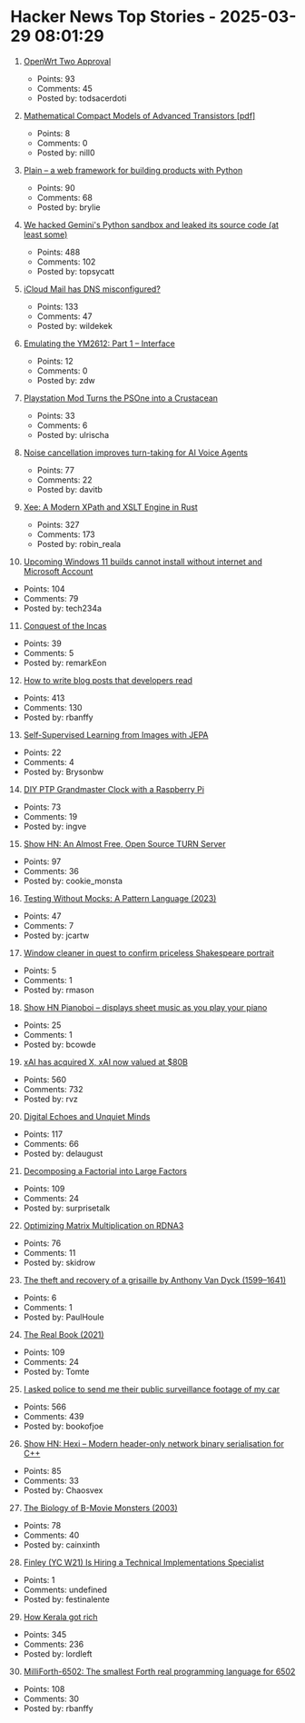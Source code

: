 # Hacker News Top Stories - 2025-03-29 08:01:29

1. [OpenWrt Two Approval](https://openwrt.org/voting/2025-02-12-openwrt-two)
   - Points: 93
   - Comments: 45
   - Posted by: todsacerdoti

2. [Mathematical Compact Models of Advanced Transistors [pdf]](https://www2.eecs.berkeley.edu/Pubs/TechRpts/2018/EECS-2018-24.pdf)
   - Points: 8
   - Comments: 0
   - Posted by: nill0

3. [Plain – a web framework for building products with Python](https://plainframework.com/)
   - Points: 90
   - Comments: 68
   - Posted by: brylie

4. [We hacked Gemini's Python sandbox and leaked its source code (at least some)](https://www.landh.tech/blog/20250327-we-hacked-gemini-source-code/)
   - Points: 488
   - Comments: 102
   - Posted by: topsycatt

5. [iCloud Mail has DNS misconfigured?](https://www.mail-tester.com/test-p3tdhnk3o)
   - Points: 133
   - Comments: 47
   - Posted by: wildekek

6. [Emulating the YM2612: Part 1 – Interface](https://jsgroth.dev/blog/posts/emulating-ym2612-part-1/)
   - Points: 12
   - Comments: 0
   - Posted by: zdw

7. [Playstation Mod Turns the PSOne into a Crustacean](https://gizmodo.com/the-carcinisation-of-playstation-is-complete-say-hello-to-playstacean-2000579934)
   - Points: 33
   - Comments: 6
   - Posted by: ulrischa

8. [Noise cancellation improves turn-taking for AI Voice Agents](https://krisp.ai/blog/improving-turn-taking-of-ai-voice-agents-with-background-voice-cancellation/)
   - Points: 77
   - Comments: 22
   - Posted by: davitb

9. [Xee: A Modern XPath and XSLT Engine in Rust](https://blog.startifact.com/posts/xee/)
   - Points: 327
   - Comments: 173
   - Posted by: robin_reala

10. [Upcoming Windows 11 builds cannot install without internet and Microsoft Account](https://infosec.exchange/@wdormann/114242475168860209)
   - Points: 104
   - Comments: 79
   - Posted by: tech234a

11. [Conquest of the Incas](https://mattlakeman.org/2025/03/24/conquest-of-the-incas/)
   - Points: 39
   - Comments: 5
   - Posted by: remarkEon

12. [How to write blog posts that developers read](https://refactoringenglish.com/chapters/write-blog-posts-developers-read/)
   - Points: 413
   - Comments: 130
   - Posted by: rbanffy

13. [Self-Supervised Learning from Images with JEPA](https://arxiv.org/abs/2301.08243)
   - Points: 22
   - Comments: 4
   - Posted by: Brysonbw

14. [DIY PTP Grandmaster Clock with a Raspberry Pi](https://www.jeffgeerling.com/blog/2025/diy-ptp-grandmaster-clock-raspberry-pi)
   - Points: 73
   - Comments: 19
   - Posted by: ingve

15. [Show HN: An Almost Free, Open Source TURN Server](https://github.com/lvidgen/WebRTC/blob/master/FOSS_TURN_Server/howto.md)
   - Points: 97
   - Comments: 36
   - Posted by: cookie_monsta

16. [Testing Without Mocks: A Pattern Language (2023)](https://www.jamesshore.com/v2/projects/nullables/testing-without-mocks)
   - Points: 47
   - Comments: 7
   - Posted by: jcartw

17. [Window cleaner in quest to confirm priceless Shakespeare portrait](https://www.bbc.com/news/articles/c5yr37nlzv8o)
   - Points: 5
   - Comments: 1
   - Posted by: rmason

18. [Show HN Pianoboi – displays sheet music as you play your piano](https://pianoboi.site)
   - Points: 25
   - Comments: 1
   - Posted by: bcowde

19. [xAI has acquired X, xAI now valued at $80B](https://twitter.com/elonmusk/status/1905731750275510312)
   - Points: 560
   - Comments: 732
   - Posted by: rvz

20. [Digital Echoes and Unquiet Minds](https://www.chrbutler.com/digital-echoes-and-unquiet-minds)
   - Points: 117
   - Comments: 66
   - Posted by: delaugust

21. [Decomposing a Factorial into Large Factors](https://terrytao.wordpress.com/2025/03/26/decomposing-a-factorial-into-large-factors/)
   - Points: 109
   - Comments: 24
   - Posted by: surprisetalk

22. [Optimizing Matrix Multiplication on RDNA3](https://seb-v.github.io/optimization/update/2025/01/20/Fast-GPU-Matrix-multiplication.html)
   - Points: 76
   - Comments: 11
   - Posted by: skidrow

23. [The theft and recovery of a grisaille by Anthony Van Dyck (1599–1641)](https://britishartjournal.co.uk/recovery-of-a-stolen-van-dyck/)
   - Points: 6
   - Comments: 1
   - Posted by: PaulHoule

24. [The Real Book (2021)](https://99percentinvisible.org/episode/the-real-book/)
   - Points: 109
   - Comments: 24
   - Posted by: Tomte

25. [I asked police to send me their public surveillance footage of my car](https://cardinalnews.org/2025/03/28/i-drove-300-miles-in-rural-virginia-then-asked-police-to-send-me-their-public-surveillance-footage-of-my-car-heres-what-i-learned/)
   - Points: 566
   - Comments: 439
   - Posted by: bookofjoe

26. [Show HN: Hexi – Modern header-only network binary serialisation for C++](https://github.com/EmberEmu/Hexi)
   - Points: 85
   - Comments: 33
   - Posted by: Chaosvex

27. [The Biology of B-Movie Monsters (2003)](https://fathom.lib.uchicago.edu/2/21701757/)
   - Points: 78
   - Comments: 40
   - Posted by: cainxinth

28. [Finley (YC W21) Is Hiring a Technical Implementations Specialist](https://ats.rippling.com/finley-technologies/jobs)
   - Points: 1
   - Comments: undefined
   - Posted by: festinalente

29. [How Kerala got rich](https://aeon.co/essays/how-did-kerala-go-from-poor-to-prosperous-among-indias-states)
   - Points: 345
   - Comments: 236
   - Posted by: lordleft

30. [MilliForth-6502: The smallest Forth real programming language for 6502](https://github.com/agsb/milliForth-6502)
   - Points: 108
   - Comments: 30
   - Posted by: rbanffy

